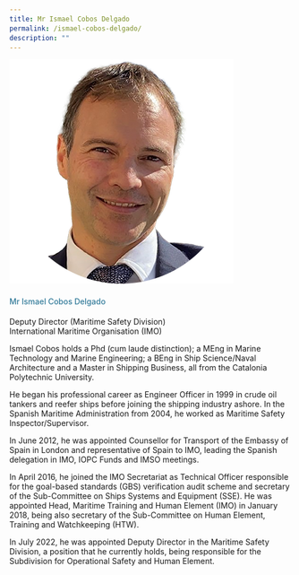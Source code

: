 ```yaml
---
title: Mr Ismael Cobos Delgado
permalink: /ismael-cobos-delgado/
description: ""
---
```

<div class="row">
<div class="col is-3">
<img src="/images/Speakers_23/Session1p1/ismael cobos delgado.png">
</div>
<div class="col is-9 speaker-details">
<h4>Mr Ismael Cobos Delgado</h4>
<p>Deputy Director (Maritime Safety Division)<br> International Maritime Organisation (IMO)
</p>
<p>Ismael Cobos holds a Phd (cum laude distinction); a MEng in Marine Technology and Marine Engineering; a BEng in Ship Science/Naval Architecture and a Master in Shipping Business, all from the Catalonia Polytechnic University.</p>
<p>He began his professional career as Engineer Officer in 1999 in crude oil tankers and reefer ships before joining the shipping industry ashore. In the Spanish Maritime Administration from 2004, he worked as Maritime Safety Inspector/Supervisor. </p>
<p>In June 2012, he was appointed Counsellor for Transport of the Embassy of Spain in London and representative of Spain to IMO, leading the Spanish delegation in IMO, IOPC Funds and IMSO meetings.</p>
<p>
In April 2016, he joined the IMO Secretariat as Technical Officer responsible for the goal-based standards (GBS) verification audit scheme and secretary of the Sub-Committee on Ships Systems and Equipment (SSE). He was appointed Head, Maritime Training and Human Element (IMO) in January 2018, being also secretary of the Sub-Committee on Human Element, Training and Watchkeeping (HTW).</p>
<p>
In July 2022, he was appointed Deputy Director in the Maritime Safety Division, a position that he currently holds, being responsible for the Subdivision for Operational Safety and Human Element.
</p>
</div>
</div>
					
					
					
					
<style type="text/css"> 
    .is-left{
      text-align: left;
    }
    h4{
      font-weight: 500; 
      color: #337B9A !important;
    }
     .speaker-details p { text-align: justified; }
  </style>